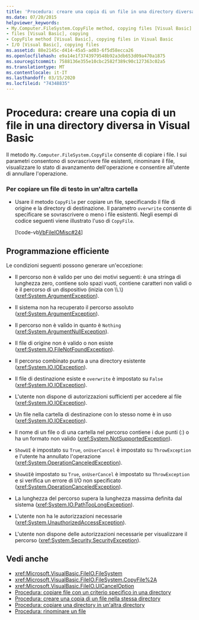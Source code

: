 ```yaml
---
title: 'Procedura: creare una copia di un file in una directory diversa'
ms.date: 07/20/2015
helpviewer_keywords:
- My.Computer.FileSystem.CopyFile method, copying files [Visual Basic]
- files [Visual Basic], copying
- CopyFile method [Visual Basic], copying files in Visual Basic
- I/O [Visual Basic], copying files
ms.assetid: 88e2145c-d414-45a5-ad03-6f5d58ecca26
ms.openlocfilehash: e9a14e1f3743979548b92a3db653d09a470a1875
ms.sourcegitcommit: 7588136e355e10cbc2582f389c90c127363c02a5
ms.translationtype: MT
ms.contentlocale: it-IT
ms.lasthandoff: 03/15/2020
ms.locfileid: "74348835"
---
```

# <a name="how-to-create-a-copy-of-a-file-in-a-different-directory-in-visual-basic"></a>Procedura: creare una copia di un file in una directory diversa in Visual Basic

Il metodo `My.Computer.FileSystem.CopyFile` consente di copiare i file. I sui parametri consentono di sovrascrivere file esistenti, rinominare il file, visualizzare lo stato di avanzamento dell'operazione e consentire all'utente di annullare l'operazione.  
  
### <a name="to-copy-a-text-file-to-another-folder"></a>Per copiare un file di testo in un'altra cartella  
  
- Usare il metodo `CopyFile` per copiare un file, specificando il file di origine e la directory di destinazione. Il parametro `overwrite` consente di specificare se sovrascrivere o meno i file esistenti. Negli esempi di codice seguenti viene illustrato l'uso di `CopyFile`.  
  
     [!code-vb[VbFileIOMisc#24](~/samples/snippets/visualbasic/VS_Snippets_VBCSharp/VbFileIOMisc/VB/Class1.vb#24)]  
  
## <a name="robust-programming"></a>Programmazione efficiente  

 Le condizioni seguenti possono generare un'eccezione:  
  
- Il percorso non è valido per uno dei motivi seguenti: è una stringa di lunghezza zero, contiene solo spazi vuoti, contiene caratteri non validi o è il percorso di un dispositivo (inizia con \\\\.\\) (<xref:System.ArgumentException>).  
  
- Il sistema non ha recuperato il percorso assoluto (<xref:System.ArgumentException>).  
  
- Il percorso non è valido in quanto è `Nothing` (<xref:System.ArgumentNullException>).  
  
- Il file di origine non è valido o non esiste (<xref:System.IO.FileNotFoundException>).  
  
- Il percorso combinato punta a una directory esistente (<xref:System.IO.IOException>).  
  
- Il file di destinazione esiste e `overwrite` è impostato su `False` (<xref:System.IO.IOException>).  
  
- L'utente non dispone di autorizzazioni sufficienti per accedere al file (<xref:System.IO.IOException>).  
  
- Un file nella cartella di destinazione con lo stesso nome è in uso (<xref:System.IO.IOException>).  
  
- Il nome di un file o di una cartella nel percorso contiene i due punti (:) o ha un formato non valido (<xref:System.NotSupportedException>).  
  
- `ShowUI` è impostato su `True`, `onUserCancel` è impostato su `ThrowException` e l'utente ha annullato l'operazione (<xref:System.OperationCanceledException>).  
  
- `ShowUI`è impostato su `True`, `onUserCancel` è impostato su `ThrowException` e si verifica un errore di I/O non specificato (<xref:System.OperationCanceledException>).  
  
- La lunghezza del percorso supera la lunghezza massima definita dal sistema (<xref:System.IO.PathTooLongException>).  
  
- L'utente non ha le autorizzazioni necessarie (<xref:System.UnauthorizedAccessException>).  
  
- L'utente non dispone delle autorizzazioni necessarie per visualizzare il percorso (<xref:System.Security.SecurityException>).  
  
## <a name="see-also"></a>Vedi anche

- <xref:Microsoft.VisualBasic.FileIO.FileSystem>
- <xref:Microsoft.VisualBasic.FileIO.FileSystem.CopyFile%2A>
- <xref:Microsoft.VisualBasic.FileIO.UICancelOption>
- [Procedura: copiare file con un criterio specifico in una directory](../../../../visual-basic/developing-apps/programming/drives-directories-files/how-to-copy-files-with-a-specific-pattern-to-a-directory.md)
- [Procedura: creare una copia di un file nella stessa directory](../../../../visual-basic/developing-apps/programming/drives-directories-files/how-to-create-a-copy-of-a-file-in-the-same-directory.md)
- [Procedura: copiare una directory in un'altra directory](../../../../visual-basic/developing-apps/programming/drives-directories-files/how-to-copy-a-directory-to-another-directory.md)
- [Procedura: rinominare un file](../../../../visual-basic/developing-apps/programming/drives-directories-files/how-to-rename-a-file.md)
